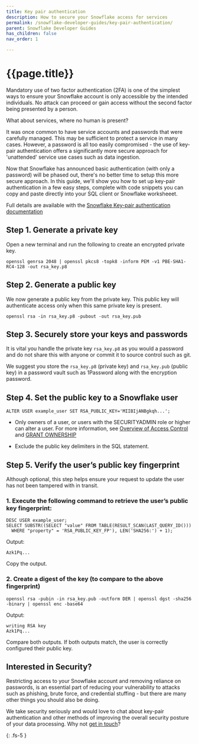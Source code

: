 ```yaml
---
title: Key pair authentication
description: How to secure your Snowflake access for services
permalink: /snowflake-developer-guides/key-pair-authentication/
parent: Snowflake Developer Guides
has_children: false
nav_order: 1

---
```


# {{page.title}}

Mandatory use of two factor authentication (2FA) is one of the simplest ways to ensure your Snowflake account is only accessible by the intended individuals.  No attack
can proceed or gain access without the second factor being presented by a person.

What about services, where no human is present?

It was once common to have service accounts and passwords that were carefully managed.  This may be sufficient to protect a service in many cases.  However, a password is all too easily 
compromised - the use of key-pair authentication offers a significantly more secure approach for 'unattended' service use cases such as data ingestion.

Now that Snowflake has announced basic authentication (with only a password) will be phased out, there's no better time to setup this more secure approach.  In this guide, we'll show you
how to set up key-pair authentication in a few easy steps, complete with code snippets you can copy and paste directly into your SQL client or Snowflake worksheeet.


Full details are available with the [Snowflake Key-pair authentication documentation](https://docs.snowflake.com/en/user-guide/key-pair-auth)


## Step 1.  Generate a private key

Open a new terminal and run the following to create an encrypted private key.

```
openssl genrsa 2048 | openssl pkcs8 -topk8 -inform PEM -v1 PBE-SHA1-RC4-128 -out rsa_key.p8
```


## Step 2.  Generate a public key

We now generate a public key from the private key.  This public key will authenticate access only when this same private key is present.


```
openssl rsa -in rsa_key.p8 -pubout -out rsa_key.pub
```


## Step 3.  Securely store your keys and passwords

It is vital you handle the private key `rsa_key.p8` as you would a password and do not share this with anyone or commit it to source control such as git.

We suggest you store the `rsa_key.p8` (private key) and `rsa_key.pub` (public key) in a password vault such as 1Password along with the encryption password.


## Step 4.  Set the public key to a Snowflake user

```
ALTER USER example_user SET RSA_PUBLIC_KEY='MIIBIjANBgkqh...';
```

- Only owners of a user, or users with the SECURITYADMIN role or higher can alter a user. For more information, see [Overview of Access Control](https://docs.snowflake.com/en/user-guide/security-access-control-overview) and [GRANT OWNERSHIP](https://docs.snowflake.com/en/sql-reference/sql/grant-ownership)

- Exclude the public key delimiters in the SQL statement.


## Step 5.  Verify the user’s public key fingerprint

Although optional, this step helps ensure your request to update the user has not been tampered with in transit.


### 1. Execute the following command to retrieve the user’s public key fingerprint:

```
DESC USER example_user;
SELECT SUBSTR((SELECT "value" FROM TABLE(RESULT_SCAN(LAST_QUERY_ID()))
  WHERE "property" = 'RSA_PUBLIC_KEY_FP'), LEN('SHA256:') + 1);  
```

Output:
```
Azk1Pq...
```
Copy the output.


### 2. Create a digest of the key (to compare to the above fingerprint)

```
openssl rsa -pubin -in rsa_key.pub -outform DER | openssl dgst -sha256 -binary | openssl enc -base64
```

Output:
```
writing RSA key
Azk1Pq...
```
Compare both outputs. If both outputs match, the user is correctly configured their public key.





## Interested in Security?

Restricting access to your Snowflake account and removing reliance on passwords, is an essential part of reducing your vulnerability to attacks such as phishing, brute force, and credential stuffing - but there are many other things you should also be doing.

We take security seriously and would love to chat about key-pair authentication and other methods of improving the overall security posture of your data processing.  Why not [get in touch](/get-in-touch/)?




{: .fs-5 }
